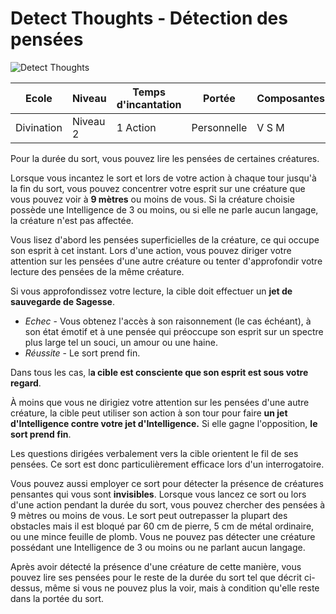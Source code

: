 # Detect Thoughts - Détection des pensées
![Detect Thoughts](../.../_images/detectthoughts.png)

|Ecole|Niveau|Temps d'incantation|Portée|Composantes|Durée|
|-|-|-|-|-|-|
|Divination|Niveau 2|1 Action|Personnelle|V S M|Concentration, 1 minute|

Pour la durée du sort, vous pouvez lire les pensées de certaines créatures. 

Lorsque vous incantez le sort et lors de votre action à chaque tour jusqu'à la fin du sort, vous pouvez concentrer votre esprit sur une créature que vous pouvez voir à **9 mètres** ou moins de vous. Si la créature choisie possède une Intelligence de 3 ou moins, ou si elle ne parle aucun langage, la créature n'est pas affectée.

Vous lisez d'abord les pensées superficielles de la créature, ce qui occupe son esprit à cet instant. Lors d'une action, vous pouvez diriger votre attention sur les pensées d'une autre créature ou tenter d'approfondir votre lecture des pensées de la même créature. 

Si vous approfondissez votre lecture, la cible doit effectuer un **jet de sauvegarde de Sagesse**. 

* *Echec* - Vous obtenez l'accès à son raisonnement (le cas échéant), à son état émotif et à une pensée qui préoccupe son esprit sur un spectre plus large tel un souci, un amour ou une haine. 
* *Réussite* - Le sort prend fin. 

Dans tous les cas, l**a cible est consciente que son esprit est sous votre regard**. 

À moins que vous ne dirigiez votre attention sur les pensées d'une autre créature, la cible peut utiliser son action à son tour pour faire **un jet d'Intelligence contre votre jet d'Intelligence.** Si elle gagne l'opposition, **le sort prend fin**.

Les questions dirigées verbalement vers la cible orientent le fil de ses pensées. Ce sort est donc particulièrement efficace lors d'un interrogatoire.

Vous pouvez aussi employer ce sort pour détecter la présence de créatures pensantes qui vous sont **invisibles**. Lorsque vous lancez ce sort ou lors d'une action pendant la durée du sort, vous pouvez chercher des pensées à 9 mètres ou moins de vous. Le sort peut outrepasser la plupart des obstacles mais il est bloqué par 60 cm de pierre, 5 cm de métal ordinaire, ou une mince feuille de plomb. Vous ne pouvez pas détecter une créature possédant une Intelligence de 3 ou moins ou ne parlant aucun langage.

Après avoir détecté la présence d'une créature de cette manière, vous pouvez lire ses pensées pour le reste de la durée du sort tel que décrit ci-dessus, même si vous ne pouvez plus la voir, mais à condition qu'elle reste dans la portée du sort.